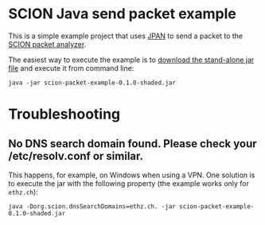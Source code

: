 # SCION Java send packet example

This is a simple example project that uses [JPAN](https://github.com/scionproto-contrib/jpan) to send a packet to the [SCION packet analyzer](https://echoscion.ddns.net/).

The easiest way to execute the example is to [download the stand-alone jar file](https://github.com/netsec-ethz/scion-java-packet-example/releases/download/v0.1.0/scion-packet-example-0.1.0-shaded.jar) and
execute it from command line:
```
java -jar scion-packet-example-0.1.0-shaded.jar
```

# Troubleshooting

## No DNS search domain found. Please check your /etc/resolv.conf or similar.
This happens, for example, on Windows when using a VPN. One solution is to execute the jar with the following property (the example works only for `ethz.ch`):

```
java -Dorg.scion.dnsSearchDomains=ethz.ch. -jar scion-packet-example-0.1.0-shaded.jar
```
